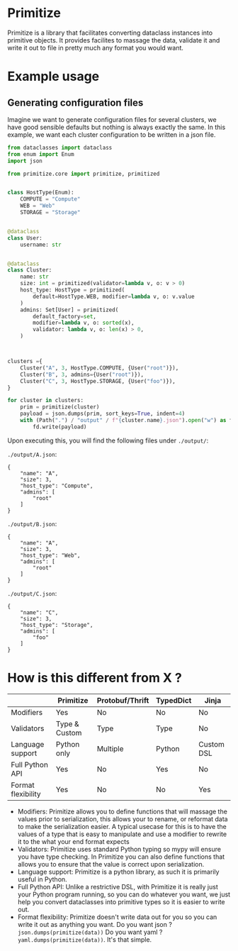 # Primitize

Primitize is a library that facilitates converting dataclass instances into primitive objects. It provides facilites to massage the data, validate it and write it out to file in pretty much any format you would want.

# Example usage
## Generating configuration files
Imagine we want to generate configuration files for several clusters, we have good sensible defaults but nothing is always exactly the same. In this example, we want each cluster configuration to be written in a json file.

```python
from dataclasses import dataclass
from enum import Enum
import json

from primitize.core import primitize, primitized


class HostType(Enum):
    COMPUTE = "Compute"
    WEB = "Web"
    STORAGE = "Storage"


@dataclass
class User:
    username: str


@dataclass
class Cluster:
    name: str
    size: int = primitized(validator=lambda v, o: v > 0)
    host_type: HostType = primitized(
        default=HostType.WEB, modifier=lambda v, o: v.value
    )
    admins: Set[User] = primitized(
        default_factory=set,
        modifier=lambda v, o: sorted(x),
        validator: lambda v, o: len(x) > 0,
    )



clusters ={
    Cluster("A", 3, HostType.COMPUTE, {User("root")}),
    Cluster("B", 3, admins={User("root")}),
    Cluster("C", 3, HostType.STORAGE, {User("foo")}),
}

for cluster in clusters:
    prim = primitize(cluster)
    payload = json.dumps(prim, sort_keys=True, indent=4)
    with (Path(".") / "output" / f"{cluster.name}.json").open("w") as fd:
        fd.write(payload)
```

Upon executing this, you will find the following files under `./output/`:

`./output/A.json`:
```
{
    "name": "A",
    "size": 3,
    "host_type": "Compute",
    "admins": [
        "root"
    ]
}
```

`./output/B.json`:
```
{
    "name": "A",
    "size": 3,
    "host_type": "Web",
    "admins": [
        "root"
    ]
}
```

`./output/C.json`:
```
{
    "name": "C",
    "size": 3,
    "host_type": "Storage",
    "admins": [
        "foo"
    ]
}
```


# How is this different from X ?

|                        |   Primitize   | Protobuf/Thrift | TypedDict |   Jinja    |
|------------------------|---------------|-----------------|-----------|------------|
| Modifiers              |      Yes      |       No        |    No     |     No     |
| Validators             | Type & Custom |      Type       |   Type    |     No     |
| Language support       |  Python only  |    Multiple     |  Python   | Custom DSL |
| Full Python API        |      Yes      |       No        |    Yes    |     No     |
| Format flexibility     |      Yes      |       No        |    No     |     Yes    |

* Modifiers: Primitize allows you to define functions that will massage the values prior to serialization, this allows your to rename, or reformat data to make the serialization easier. A typical usecase for this is to have the values of a type that is easy to manipulate and use a modifier to rewrite it to the what your end format expects
* Validators: Primitize uses standard Python typing so mypy will ensure you have type checking. In Primitize you can also define functions that allows you to ensure that the value is correct upon serialization.
* Language support: Primitize is a python library, as such it is primarily useful in Python.
* Full Python API: Unlike a restrictive DSL, with Primitize it is really just your Python program running, so you can do whatever you want, we just help you convert dataclasses into primitive types so it is easier to write out.
* Format flexibility: Primitize doesn't write data out for you so you can write it out as anything you want. Do you want json ? `json.dumps(primitize(data))` Do you want yaml ? `yaml.dumps(primitize(data))`. It's that simple.